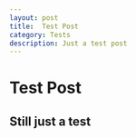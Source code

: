 ```yaml
---
layout: post
title:  Test Post
category: Tests 
description: Just a test post
---
```


# Test Post

## Still just a test
